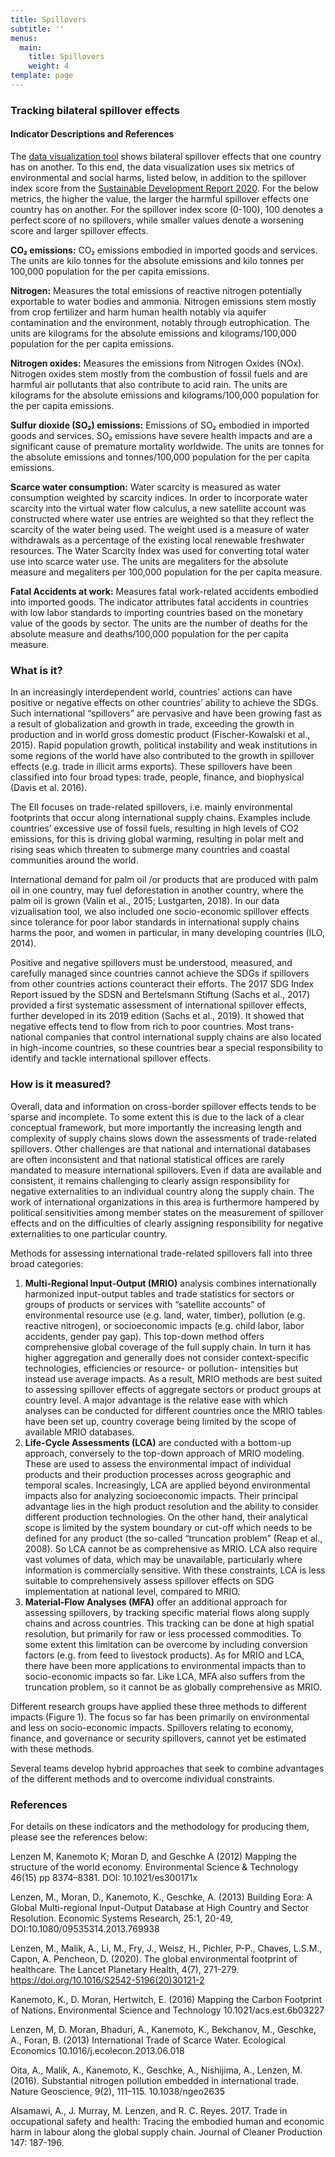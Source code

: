 ```yaml
---
title: Spillovers
subtitle: ''
menus:
  main:
    title: Spillovers
    weight: 4
template: page
---
```

### Tracking bilateral spillover effects

#### Indicator Descriptions and References

The [data visualization tool](https://spillovers.environmentalimpact.global) shows bilateral spillover effects that one country has on another. To this end, the data visualization uses six metrics of environmental and social harms, listed below, in addition to the spillover index score from the [Sustainable Development Report 2020](https://www.sustainabledevelopment.report/reports/sustainable-development-report-2020/). For the below metrics, the higher the value, the larger the harmful spillover effects one country has on another. For the spillover index score (0-100), 100 denotes a perfect score of no spillovers, while smaller values denote a worsening score and larger spillover effects.

**CO₂ emissions:** CO₂ emissions embodied in imported goods and services. The units are kilo tonnes for the absolute emissions and kilo tonnes per 100,000 population for the per capita emissions.

**Nitrogen:** Measures the total emissions of reactive nitrogen potentially exportable to water bodies and ammonia. Nitrogen emissions stem mostly from crop fertilizer and harm human health notably via aquifer contamination and the environment, notably through eutrophication. The units are kilograms for the absolute emissions and kilograms/100,000 population for the per capita emissions.

**Nitrogen oxides:** Measures the emissions from Nitrogen Oxides (NOx). Nitrogen oxides stem mostly from the combustion of fossil fuels and are harmful air pollutants that also contribute to acid rain. The units are kilograms for the absolute emissions and kilograms/100,000 population for the per capita emissions.

**Sulfur dioxide (SO₂) emissions:** Emissions of SO₂ embodied in imported goods and services. SO₂ emissions have severe health impacts and are a significant cause of premature mortality worldwide. The units are tonnes for the absolute emissions and tonnes/100,000 population for the per capita emissions.

**Scarce water consumption:** Water scarcity is measured as water consumption weighted by scarcity indices. In order to incorporate water scarcity into the virtual water flow calculus, a new satellite account was constructed where water use entries are weighted so that they reflect the scarcity of the water being used. The weight used is a measure of water withdrawals as a percentage of the existing local renewable freshwater resources. The Water Scarcity Index was used for converting total water use into scarce water use. The units are megaliters for the absolute measure and megaliters per 100,000 population for the per capita measure.

**Fatal Accidents at work:** Measures fatal work-related accidents embodied into imported goods. The indicator attributes fatal accidents in countries with low labor standards to importing countries based on the monetary value of the goods by sector. The units are the number of deaths for the absolute measure and deaths/100,000 population for the per capita measure.


### What is it?

In an increasingly interdependent world, countries’ actions can have positive or negative effects on other countries’ ability to achieve the SDGs. Such international “spillovers” are pervasive and have been growing fast as a result of globalization and growth in trade, exceeding the growth in production and in world gross domestic product (Fischer-Kowalski et al., 2015). Rapid population growth, political instability and weak institutions in some regions of the world have also contributed to the growth in spillover effects (e.g. trade in illicit arms exports). These spillovers have been classified into four broad types: trade, people, finance, and biophysical (Davis et al. 2016).


The EII focuses on trade-related spillovers, i.e. mainly environmental footprints that occur along international supply chains. Examples include countries’ excessive use of fossil fuels, resulting in high levels of CO2 emissions, for this is driving global warming, resulting in polar melt and rising seas which threaten to submerge many countries and coastal communities around the world.

International demand for palm oil /or products that are produced with palm oil in one country, may fuel deforestation in another country, where the palm oil is grown (Valin et al., 2015; Lustgarten, 2018). In our data vizualisation tool, we also included one socio-economic spillover effects since tolerance for poor labor standards in international supply chains harms the poor, and women in particular, in many developing countries (ILO, 2014).

Positive and negative spillovers must be understood, measured, and carefully managed since countries cannot achieve the SDGs if spillovers from other countries actions counteract their efforts. The 2017 SDG Index Report issued by the SDSN and Bertelsmann Stiftung (Sachs et al., 2017) provided a first systematic assessment of international spillover effects, further developed in its 2019 edition (Sachs et al., 2019). It showed that negative effects tend to flow from rich to poor countries. Most trans-national companies that control international supply chains are also located in high-income countries, so these countries bear a special responsibility to identify and tackle international spillover effects.

### How is it measured?

Overall, data and information on cross-border spillover effects tends to be sparse and incomplete. To some extent this is due to the lack of a clear conceptual framework, but more importantly the increasing length and complexity of supply chains slows down the assessments of trade-related spillovers. Other challenges are that national and international databases are often inconsistent and that national statistical offices are rarely mandated to measure international spillovers. Even if data are available and consistent, it remains challenging to clearly assign responsibility for negative externalities to an individual country along the supply chain. The work of international organizations in this area is furthermore hampered by political sensitivities among member states on the measurement of spillover effects and on the difficulties of clearly assigning responsibility for negative externalities to one particular country.


Methods for assessing international trade-related spillovers fall into three broad categories:

1. **Multi-Regional Input-Output (MRIO)** analysis combines internationally harmonized input-output tables and trade statistics for sectors or groups of products or services with “satellite accounts” of environmental resource use (e.g. land, water, timber), pollution (e.g. reactive nitrogen), or socioeconomic impacts (e.g. child labor, labor accidents, gender pay gap). This top-down method offers comprehensive global coverage of the full supply chain. In turn it has higher aggregation and generally does not consider context-specific technologies, efficiencies or resource- or pollution- intensities but instead use average impacts. As a result, MRIO methods are best suited to assessing spillover effects of aggregate sectors or product groups at country level. A major advantage is the relative ease with which analyses can be conducted for different countries once the MRIO tables have been set up, country coverage being limited by the scope of available MRIO databases.
2. **Life-Cycle Assessments (LCA)** are conducted with a bottom-up approach, conversely to the top-down approach of MRIO modeling. These are used to assess the environmental impact of individual products and their production processes across geographic and temporal scales. Increasingly, LCA are applied beyond environmental impacts also for analyzing socioeconomic impacts. Their principal advantage lies in the high product resolution and the ability to consider different production technologies. On the other hand, their analytical scope is limited by the system boundary or cut-off which needs to be defined for any product (the so-called “truncation problem” (Reap et al., 2008). So LCA cannot be as comprehensive as MRIO. LCA also require vast volumes of data, which may be unavailable, particularly where information is commercially sensitive. With these constraints, LCA is less suitable to comprehensively assess spillover effects on SDG implementation at national level, compared to MRIO.
3. **Material-Flow Analyses (MFA)** offer an additional approach for assessing spillovers, by tracking specific material flows along supply chains and across countries. This tracking can be done at high spatial resolution, but primarily for raw or less processed commodities. To some extent this limitation can be overcome by including conversion factors (e.g. from feed to livestock products). As for MRIO and LCA, there have been more applications to environmental impacts than to socio-economic impacts so far. Like LCA, MFA also suffers from the truncation problem, so it cannot be as globally comprehensive as MRIO.

Different research groups have applied these three methods to different impacts (Figure 1). The focus so far has been primarily on environmental and less on socio-economic impacts. Spillovers relating to economy, finance, and governance or security spillovers, cannot yet be estimated with these methods.

Several teams develop hybrid approaches that seek to combine advantages of the different methods and to overcome individual constraints.

### References

For details on these indicators and the methodology for producing them, please see the references below:

Lenzen M, Kanemoto K; Moran D, and Geschke A (2012)  Mapping the structure of the world economy. Environmental Science & Technology 46(15) pp 8374–8381. DOI: 10.1021/es300171x

Lenzen, M., Moran, D., Kanemoto, K., Geschke, A. (2013)  Building Eora: A Global Multi-regional Input-Output Database at High Country and Sector Resolution. Economic Systems Research, 25:1, 20-49, DOI:10.1080/09535314.2013.769938

Lenzen, M., Malik, A., Li, M., Fry, J., Weisz, H., Pichler, P-P., Chaves, L.S.M., Capon, A. Pencheon, D. (2020). The global environmental footprint of healthcare. The Lancet Planetary Health, 4(7), 271-279. https://doi.org/10.1016/S2542-5196(20)30121-2

Kanemoto, K., D. Moran, Hertwitch, E. (2016) Mapping the Carbon Footprint of Nations. Environmental Science and Technology 10.1021/acs.est.6b03227

Lenzen, M, D. Moran, Bhaduri, A., Kanemoto, K., Bekchanov, M., Geschke, A., Foran, B. (2013) International Trade of Scarce Water. Ecological Economics 10.1016/j.ecolecon.2013.06.018

Oita, A., Malik, A., Kanemoto, K., Geschke, A., Nishijima, A., Lenzen, M.(2016). Substantial nitrogen pollution embedded in international trade. Nature Geoscience, 9(2), 111–115. 10.1038/ngeo2635

Alsamawi, A., J. Murray, M. Lenzen, and R. C. Reyes. 2017. Trade in occupational safety and health: Tracing the embodied human and economic harm in labour along the global supply chain. Journal of Cleaner Production 147: 187-196.
